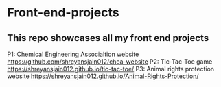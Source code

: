 # Front-end-projects
## This repo showcases all my front end projects

P1: Chemical Engineering Associaltion website https://github.com/shreyansjain012/chea-website
P2: Tic-Tac-Toe game https://shreyansjain012.github.io/tic-tac-toe/
P3: Animal rights protection website https://shreyansjain012.github.io/Animal-Rights-Protection/
